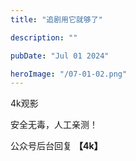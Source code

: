 ```yaml
---
title: "追剧用它就够了"

description: ""

pubDate: "Jul 01 2024"

heroImage: "/07-01-02.png"
---
```


4k观影

安全无毒，人工亲测！

公众号后台回复 **【4k】**


